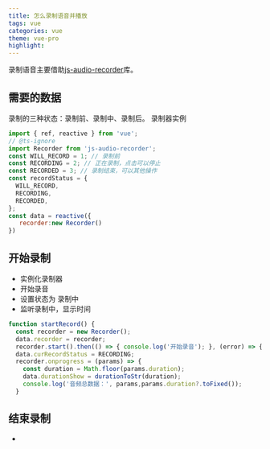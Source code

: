 ```yaml
---
title: 怎么录制语音并播放
tags: vue
categories: vue
theme: vue-pro
highlight:
---
```


录制语音主要借助[js-audio-recorder](https://www.npmjs.com/package/js-audio-recorder)库。

## 需要的数据

录制的三种状态：录制前、录制中、录制后。
录制器实例

```js
import { ref, reactive } from 'vue';
// @ts-ignore
import Recorder from 'js-audio-recorder';
const WILL_RECORD = 1; // 录制前
const RECORDING = 2; // 正在录制，点击可以停止
const RECORDED = 3; // 录制结束，可以其他操作
const recordStatus = {
  WILL_RECORD,
  RECORDING,
  RECORDED,
};
const data = reactive({
   recorder:new Recorder()
})
```



## 开始录制

- 实例化录制器
- 开始录音
- 设置状态为 录制中
- 监听录制中，显示时间

```js
function startRecord() {
  const recorder = new Recorder();
  data.recorder = recorder;
  recorder.start().then(() => { console.log('开始录音'); }, (error) => { console.log(`异常了,${error.name}:${error.message}`); });
  data.curRecordStatus = RECORDING;
  recorder.onprogress = (params) => {
    const duration = Math.floor(params.duration);
    data.durationShow = durationToStr(duration);
    console.log('音频总数据：', params,params.duration?.toFixed());
  }

```

## 结束录制

- 
